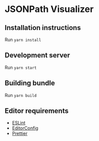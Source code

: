 # JSONPath Visualizer

## Installation instructions

Run `yarn install`

## Development server

Run `yarn start`

## Building bundle

Run `yarn build`

## Editor requirements

- [ESLint](https://eslint.org/)
- [EditorConfig](https://editorconfig.org/)
- [Prettier](https://prettier.io/)
